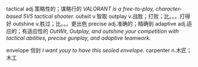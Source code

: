 tactical adj.策略性的；谋略行的
*VALORANT is a free-to-play, character-based 5V5 tactical shooter.*
outwit v.智取
outplay v.战胜；打败；比。。。打得好
outshine v.胜过；比。。。更出色
precise adj.准确的；精确到
adaptive adj.适应的；有适应性的
*OutWit, Outplay, and outshine your competition with tactical abilities, precise gunplay, and adaptive teamwork.*

envelope 信封
*I want youy to have this seoled envelope.*
carpenter n.木匠；木工
